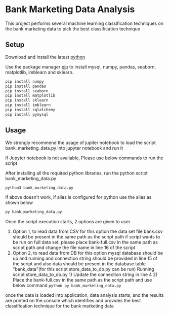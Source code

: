 
# Bank Marketing Data Analysis

This project performs several machine learning classification techniques on the bank marketing data to pick the best classification technique

## Setup

Download and install the latest [python](https://www.python.org/downloads/)

Use the package manager [pip](https://pip.pypa.io/en/stable/) to install mysql, numpy, pandas, seaborn, matplotlib, imblearn and sklearn.

```bash
pip install numpy
pip install pandas
pip install seaborn
pip install matplotlib
pip install sklearn
pip install imblearn
pip install sqlalchemy
pip install pymysql
```

## Usage

We strongly recommend the usage of jupiter notebook to load the script bank_marketing_data.py into jupyter notebook and run it

If Jupyter notebook is not available, Please use below commands to run the script

After installing all the required python libraries, run the python script bank_marketing_data.py

```python
python3 bank_marketing_data.py
```
If above doesn't work, if alias is configured for python use the alias as shown below
```python
py bank_marketing_data.py
```

Once the script execution starts, 2 options are given to user
1) Option 1, to read data from CSV
    for this option the data set file bank.csv should be present in the same path as the script path
    if script wants to be run on full data set, please place bank-full.csv in the same path as script path and change the file name in line 16 of the script
2) Option 2, to read data from DB
    for this option mysql database should be up and running and connection string should be provided in line 15 of the script
    and also data should be present in the database table "bank_data"(for this script store_data_to_db.py can be run)
    Running script store_data_to_db.py
        1) Update the connection string in line 4
        2) Place the bank-full.csv in the same path as the script path and use below command
        ```python
            py bank_marketing_data.py
        ```

once the data is loaded into application, data analysis starts, and the results are printed on the console which identifies and  provides the best classification technique for the bank marketing data
